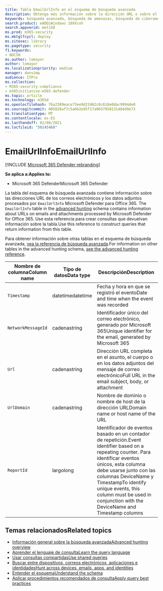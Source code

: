 ```yaml
---
title: Tabla EmailUrlInfo en el esquema de búsqueda avanzada
description: Obtenga más información sobre la dirección URL o sobre el vínculo en la tabla EmailUrlInfo del esquema de búsqueda avanzada.
keywords: búsqueda avanzada, búsqueda de amenazas, búsqueda de ciberamenazas, protección contra amenazas de Microsoft, microsoft 365, mtp, m365, búsqueda, consulta, telemetría, referencia de esquema, kusto, tabla, columna, tipo de datos, descripción, EmailUrlInfo, id. de mensaje de red, url, vínculo
search.product: eADQiWindows 10XVcnh
search.appverid: met150
ms.prod: m365-security
ms.mktglfcycl: deploy
ms.sitesec: library
ms.pagetype: security
f1.keywords:
- NOCSH
ms.author: lomayor
author: lomayor
ms.localizationpriority: medium
manager: dansimp
audience: ITPro
ms.collection:
- M365-security-compliance
- m365initiative-m365-defender
ms.topic: article
ms.technology: m365d
ms.openlocfilehash: 76a2389eace73ee9d21962c8c618e0dac9994de0
ms.sourcegitcommit: 005028af7c5a6b2e95f17a0037958131484d9e73
ms.translationtype: MT
ms.contentlocale: es-ES
ms.lasthandoff: 02/08/2021
ms.locfileid: "50145468"
---
```

# <a name="emailurlinfo"></a><span data-ttu-id="3bd9f-104">EmailUrlInfo</span><span class="sxs-lookup"><span data-stu-id="3bd9f-104">EmailUrlInfo</span></span>

[!INCLUDE [Microsoft 365 Defender rebranding](../includes/microsoft-defender.md)]


<span data-ttu-id="3bd9f-105">**Se aplica a:**</span><span class="sxs-lookup"><span data-stu-id="3bd9f-105">**Applies to:**</span></span>
- <span data-ttu-id="3bd9f-106">Microsoft 365 Defender</span><span class="sxs-lookup"><span data-stu-id="3bd9f-106">Microsoft 365 Defender</span></span>

<span data-ttu-id="3bd9f-107">La tabla del esquema de búsqueda avanzada contiene información sobre las direcciones URL de los correos electrónicos y los datos adjuntos procesados por `EmailUrlInfo` Microsoft Defender para Office 365. [](advanced-hunting-overview.md)</span><span class="sxs-lookup"><span data-stu-id="3bd9f-107">The `EmailUrlInfo` table in the [advanced hunting](advanced-hunting-overview.md) schema contains information about URLs on emails and attachments processed by Microsoft Defender for Office 365.</span></span> <span data-ttu-id="3bd9f-108">Use esta referencia para crear consultas que devuelvan información sobre la tabla.</span><span class="sxs-lookup"><span data-stu-id="3bd9f-108">Use this reference to construct queries that return information from this table.</span></span> 

<span data-ttu-id="3bd9f-109">Para obtener información sobre otras tablas en el esquema de búsqueda avanzada, [vea la referencia de búsqueda avanzada](advanced-hunting-schema-tables.md).</span><span class="sxs-lookup"><span data-stu-id="3bd9f-109">For information on other tables in the advanced hunting schema, [see the advanced hunting reference](advanced-hunting-schema-tables.md).</span></span>

| <span data-ttu-id="3bd9f-110">Nombre de columna</span><span class="sxs-lookup"><span data-stu-id="3bd9f-110">Column name</span></span> | <span data-ttu-id="3bd9f-111">Tipo de datos</span><span class="sxs-lookup"><span data-stu-id="3bd9f-111">Data type</span></span> | <span data-ttu-id="3bd9f-112">Descripción</span><span class="sxs-lookup"><span data-stu-id="3bd9f-112">Description</span></span> |
|-------------|-----------|-------------|
| `Timestamp` | <span data-ttu-id="3bd9f-113">datetime</span><span class="sxs-lookup"><span data-stu-id="3bd9f-113">datetime</span></span> | <span data-ttu-id="3bd9f-114">Fecha y hora en que se registró el evento</span><span class="sxs-lookup"><span data-stu-id="3bd9f-114">Date and time when the event was recorded</span></span> |
| `NetworkMessageId` | <span data-ttu-id="3bd9f-115">cadena</span><span class="sxs-lookup"><span data-stu-id="3bd9f-115">string</span></span> | <span data-ttu-id="3bd9f-116">Identificador único del correo electrónico, generado por Microsoft 365</span><span class="sxs-lookup"><span data-stu-id="3bd9f-116">Unique identifier for the email, generated by Microsoft 365</span></span> |
| `Url` | <span data-ttu-id="3bd9f-117">cadena</span><span class="sxs-lookup"><span data-stu-id="3bd9f-117">string</span></span> | <span data-ttu-id="3bd9f-118">Dirección URL completa en el asunto, el cuerpo o en los datos adjuntos del mensaje de correo electrónico</span><span class="sxs-lookup"><span data-stu-id="3bd9f-118">Full URL in the email subject, body, or attachment</span></span> |
| `UrlDomain` | <span data-ttu-id="3bd9f-119">cadena</span><span class="sxs-lookup"><span data-stu-id="3bd9f-119">string</span></span> | <span data-ttu-id="3bd9f-120">Nombre de dominio o nombre de host de la dirección URL</span><span class="sxs-lookup"><span data-stu-id="3bd9f-120">Domain name or host name of the URL</span></span> |
| `ReportId` | <span data-ttu-id="3bd9f-121">largo</span><span class="sxs-lookup"><span data-stu-id="3bd9f-121">long</span></span> | <span data-ttu-id="3bd9f-122">Identificador de eventos basado en un contador de repetición.</span><span class="sxs-lookup"><span data-stu-id="3bd9f-122">Event identifier based on a repeating counter.</span></span> <span data-ttu-id="3bd9f-123">Para identificar eventos únicos, esta columna debe usarse junto con las columnas DeviceName y Timestamp</span><span class="sxs-lookup"><span data-stu-id="3bd9f-123">To identify unique events, this column must be used in conjunction with the DeviceName and Timestamp columns</span></span> |

## <a name="related-topics"></a><span data-ttu-id="3bd9f-124">Temas relacionados</span><span class="sxs-lookup"><span data-stu-id="3bd9f-124">Related topics</span></span>
- [<span data-ttu-id="3bd9f-125">Información general sobre la búsqueda avanzada</span><span class="sxs-lookup"><span data-stu-id="3bd9f-125">Advanced hunting overview</span></span>](advanced-hunting-overview.md)
- [<span data-ttu-id="3bd9f-126">Aprender el lenguaje de consulta</span><span class="sxs-lookup"><span data-stu-id="3bd9f-126">Learn the query language</span></span>](advanced-hunting-query-language.md)
- [<span data-ttu-id="3bd9f-127">Usar consultas compartidas</span><span class="sxs-lookup"><span data-stu-id="3bd9f-127">Use shared queries</span></span>](advanced-hunting-shared-queries.md)
- [<span data-ttu-id="3bd9f-128">Buscar entre dispositivos, correos electrónicos, aplicaciones e identidades</span><span class="sxs-lookup"><span data-stu-id="3bd9f-128">Hunt across devices, emails, apps, and identities</span></span>](advanced-hunting-query-emails-devices.md)
- [<span data-ttu-id="3bd9f-129">Entender el esquema</span><span class="sxs-lookup"><span data-stu-id="3bd9f-129">Understand the schema</span></span>](advanced-hunting-schema-tables.md)
- [<span data-ttu-id="3bd9f-130">Aplicar procedimientos recomendados de consulta</span><span class="sxs-lookup"><span data-stu-id="3bd9f-130">Apply query best practices</span></span>](advanced-hunting-best-practices.md)
